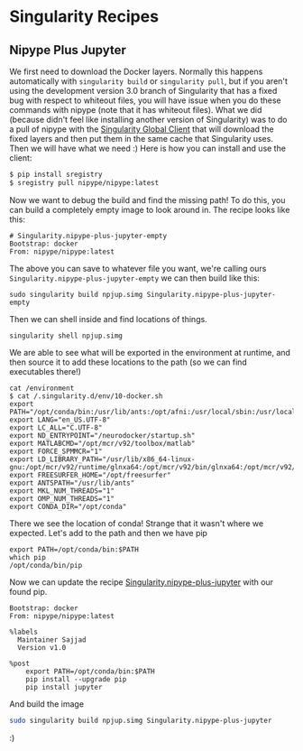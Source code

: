 # Singularity Recipes

## Nipype Plus Jupyter
We first need to download the Docker layers. Normally this happens automatically with `singularity build` or `singularity pull`, but if you aren't using the development version 3.0 branch of Singularity that has a fixed bug with respect to whiteout files, you will have issue when you do these commands with nipype (note that it has whiteout files). What we did (because didn't feel like installing another version of Singularity) was to do a pull of nipype with the [Singularity Global Client](https://singularityhub.github.io/sregistry-cli) that will download the fixed layers and then put them in the same cache that Singularity uses. Then we will have what we need :)  Here is how you can install and use the client:

```bash
$ pip install sregistry
$ sregistry pull nipype/nipype:latest
```

Now we want to debug the build and find the missing path! To do this, you can build a completely empty image to look around in. The recipe looks like this:

```
# Singularity.nipype-plus-jupyter-empty
Bootstrap: docker
From: nipype/nipype:latest
```
The above you can save to whatever file you want, we're calling ours `Singularity.nipype-plus-jupyter-empty` we can then build like this:

```
sudo singularity build npjup.simg Singularity.nipype-plus-jupyter-empty
```

Then we can shell inside and find locations of things.

```
singularity shell npjup.simg
```

We are able to see what will be exported in the environment at runtime, and then source it to add these locations to the path (so we can find executables there!)

```
cat /environment
$ cat /.singularity.d/env/10-docker.sh 
export PATH="/opt/conda/bin:/usr/lib/ants:/opt/afni:/usr/local/sbin:/usr/local/bin:/usr/sbin:/usr/bin:/sbin:/bin"
export LANG="en_US.UTF-8"
export LC_ALL="C.UTF-8"
export ND_ENTRYPOINT="/neurodocker/startup.sh"
export MATLABCMD="/opt/mcr/v92/toolbox/matlab"
export FORCE_SPMMCR="1"
export LD_LIBRARY_PATH="/usr/lib/x86_64-linux-gnu:/opt/mcr/v92/runtime/glnxa64:/opt/mcr/v92/bin/glnxa64:/opt/mcr/v92/sys/os/glnxa64:"
export FREESURFER_HOME="/opt/freesurfer"
export ANTSPATH="/usr/lib/ants"
export MKL_NUM_THREADS="1"
export OMP_NUM_THREADS="1"
export CONDA_DIR="/opt/conda"
```

There we see the location of conda! Strange that it wasn't where we expected. Let's add to the path and then we have pip

```
export PATH=/opt/conda/bin:$PATH
which pip
/opt/conda/bin/pip
```

Now we can update the recipe [Singularity.nipype-plus-jupyter](Singularity.nipype-plus-jupyter) with our found pip.

```
Bootstrap: docker
From: nipype/nipype:latest

%labels
  Maintainer Sajjad
  Version v1.0

%post
    export PATH=/opt/conda/bin:$PATH
    pip install --upgrade pip
    pip install jupyter
```

And build the image

```bash
sudo singularity build npjup.simg Singularity.nipype-plus-jupyter
```

:)
